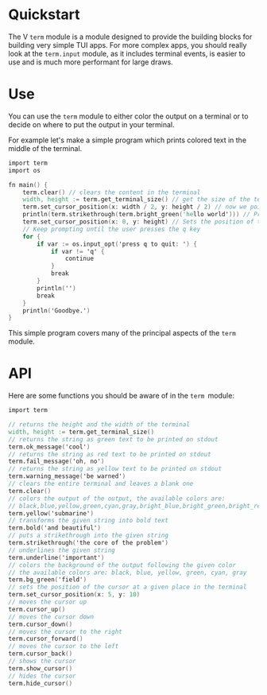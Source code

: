 # Quickstart

The V `term` module is a module designed to provide the building blocks
for building very simple TUI apps.
For more complex apps, you should really look at the `term.input` module,
as it includes terminal events, is easier to use and is much more performant for large draws.

# Use

You can use the `term` module to either color the output on a terminal
or to decide on where to put the output in your terminal.

For example let's make a simple program which prints colored text in the middle of the terminal.

```v
import term
import os

fn main() {
	term.clear() // clears the content in the terminal
	width, height := term.get_terminal_size() // get the size of the terminal
	term.set_cursor_position(x: width / 2, y: height / 2) // now we point the cursor to the middle of  the terminal
	println(term.strikethrough(term.bright_green('hello world'))) // Print green text
	term.set_cursor_position(x: 0, y: height) // Sets the position of the cursor to the bottom of the terminal
	// Keep prompting until the user presses the q key
	for {
		if var := os.input_opt('press q to quit: ') {
			if var != 'q' {
				continue
			}
			break
		}
		println('')
		break
	}
	println('Goodbye.')
}
```

This simple program covers many of the principal aspects of the `term ` module.

# API

Here are some functions you should be aware of in the `term `module:

```v oksyntax
import term

// returns the height and the width of the terminal
width, height := term.get_terminal_size()
// returns the string as green text to be printed on stdout
term.ok_message('cool')
// returns the string as red text to be printed on stdout
term.fail_message('oh, no')
// returns the string as yellow text to be printed on stdout
term.warning_message('be warned')
// clears the entire terminal and leaves a blank one
term.clear()
// colors the output of the output, the available colors are:
// black,blue,yellow,green,cyan,gray,bright_blue,bright_green,bright_red,bright_black,bright_cyan
term.yellow('submarine')
// transforms the given string into bold text
term.bold('and beautiful')
// puts a strikethrough into the given string
term.strikethrough('the core of the problem')
// underlines the given string
term.underline('important')
// colors the background of the output following the given color
// the available colors are: black, blue, yellow, green, cyan, gray
term.bg_green('field')
// sets the position of the cursor at a given place in the terminal
term.set_cursor_position(x: 5, y: 10)
// moves the cursor up
term.cursor_up()
// moves the cursor down
term.cursor_down()
// moves the cursor to the right
term.cursor_forward()
// moves the cursor to the left
term.cursor_back()
// shows the cursor
term.show_cursor()
// hides the cursor
term.hide_cursor()
```
